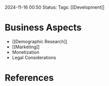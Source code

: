 2024-11-16 00:50
Status: 
Tags: [[Development]]

# Business Aspects

- [[Demographic Research]]
- [[Marketing]]
- Monetization
- Legal Considerations

# References

